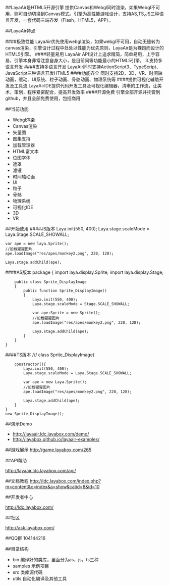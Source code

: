 ##LayaAir是HTML5开源引擎
提供Canvas和Webgl同时渲染，如果Webgl不可用，则可自动切换到Canvas模式。引擎为高性能游戏设计，支持AS,TS,JS三种语言开发，一套代码三端齐发（Flash，HTML5，APP）。

##LayaAir特点

####极致性能
LayaAir优先使用webgl渲染，如果webgl不可用，自动无缝转为canvas渲染，引擎设计过程中处处以性能为优先原则，LayaAir是为裸跑而设计的HTML5引擎。
####轻量易用
LayaAir API设计上追求精简，简单易用，上手容易，引擎本身非常注意自身大小，是目前同等功能最小的HTML5引擎。
3.支持多语言开发
####支持多语言开发
LayaAir同时支持ActionScript3、TypeScript、JavaScript三种语言开发HTML5
####功能齐全
同时支持2D，3D，VR、时间轴动画，缓动、UI系统、粒子动画、骨骼动画、物理系统等
####提供可视化辅助开发及工具流
LayaAirIDE提供代码开发工具及可视化编辑器，清晰的工作流，让美术，策划，程序紧密配合，提高开发效率
####开源免费
引擎全部开源并托管到github，并且全部免费使用，包括商用

##当前功能
- Webgl渲染
- Canvas渲染
- 矢量图
- 图集支持
- 加载管理器
- HTML富文本
- 位图字体
- 遮罩
- 滤镜
- 时间轴动画
- UI
- 粒子
- 骨骼
- 物理系统
- 可视化IDE
- 3D
- VR

##开始使用
####JS版本
    Laya.init(550, 400);
    Laya.stage.scaleMode = Laya.Stage.SCALE_SHOWALL;
    
    var ape = new laya.Sprite();
    //加载猩猩图片
    ape.loadImage("res/apes/monkey2.png", 220, 128);
    
    Laya.stage.addChild(ape);
    
####AS版本
    package
    {
        import laya.display.Sprite;
        import laya.display.Stage;
    	
        public class Sprite_DisplayImage
        {
            public function Sprite_DisplayImage()
            {
                Laya.init(550, 400);
      		    Laya.stage.scaleMode = Stage.SCALE_SHOWALL;
                   
                var ape:Sprite = new Sprite();
                //加载猩猩图片
                ape.loadImage("res/apes/monkey2.png", 220, 128);
                   
                Laya.stage.addChild(ape);
            }
        }
    }
####TS版本
    /// <reference path="../../libs/LayaAir.d.ts" />
    class Sprite_DisplayImage{
    
        constructor(){
            Laya.init(550, 400);
            Laya.stage.scaleMode = Laya.Stage.SCALE_SHOWALL;
    
            var ape = new Laya.Sprite();
            //加载猩猩图片
            ape.loadImage("res/apes/monkey2.png", 220, 128);
    
            Laya.stage.addChild(ape);
        }
    }
    new Sprite_DisplayImage();

##演示Demo

- http://layaair.ldc.layabox.com/demo/
- http://layabox.github.io/layaair-examples/

##游戏展示
http://game.layabox.com/265

##API帮助

http://layaair.ldc.layabox.com/api/

##文档教程
http://ldc.layabox.com/index.php?m=content&c=index&a=show&catid=8&id=10

##开发者中心

http://ldc.layabox.com/

##社区

http://ask.layabox.com/

##QQ群
104144216

##目录结构
- bin 编译好的类库，里面分为as，js，ts三种
- samples 示例项目
- src 类库源代码
- utils 自动化编译及其他工具

